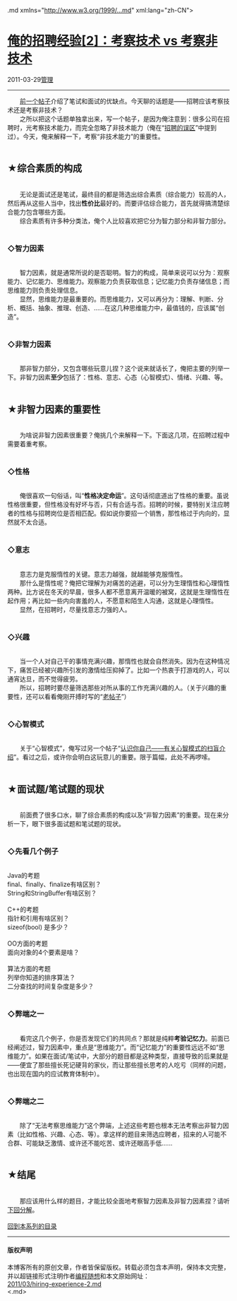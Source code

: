 <!DOCTYPE.md>
.md xmlns="http://www.w3.org/1999/...md" xml:lang="zh-CN">
<head>
<meta http-equiv="Content-Type" content="text.md; charset=utf-8" />
<meta name="generator" content="Python script by program.think@gmail.com" />
<meta name="provider" content="program-think.blogspot.com" />
<link type="text/css" rel="stylesheet" href="../../css/program-think.css" />
<title>俺的招聘经验[2]：考察技术 vs 考察非技术 - 编程随想的博客</title>
</head>
<body>
<div id="main" style="width:100%;">
<h1><a href="../../index.md" title="回到首页">俺的招聘经验[2]：考察技术 vs 考察非技术</a></h1>
<div class="post-info"><span class="date-header">2011-03-29</span><a href="../../tags/E7AEA1E79086.md" class="tag">管理</a> </div>
<hr>
<div class="post">
&#12288;&#12288;<a href="../../2011/03/hiring-experience-1.md">前一个帖子</a>介绍了笔试和面试的优缺点。今天聊的话题是——招聘应该考察技术还是考察非技术？<br />&#12288;&#12288;之所以把这个话题单独拿出来，写一个帖子，是因为俺注意到：很多公司在招聘时，光考察技术能力，而完全忽略了非技术能力（俺在“<a href="../../2009/04/defect-of-hire.md">招聘的误区</a>”中提到过）。今天，俺来解释一下，考察“非技术能力”的重要性。<!--program-think--><br /><br /><h2>★综合素质的构成</h2><br />&#12288;&#12288;无论是面试还是笔试，最终目的都是筛选出综合素质（综合能力）较高的人，然后再从这些人当中，找出<b>性价比</b>最好的。而要评估综合能力，首先就得搞清楚综合能力包含哪些方面。<br />&#12288;&#12288;综合素质有许多种分类法，俺个人比较喜欢把它分为智力部分和非智力部分。<br /><br /><h3>◇智力因素</h3><br />&#12288;&#12288;智力因素，就是通常所说的是否聪明。智力的构成，简单来说可以分为：观察能力、记忆能力、思维能力。观察能力负责获取信息；记忆能力负责存储信息；而思维能力则负责处理信息。<br />&#12288;&#12288;显然，思维能力是最重要的。而思维能力，又可以再分为：理解、判断、分析、概括、抽象、推理、创造、......在这几种思维能力中，最值钱的，应该属“创造”。<br /><br /><h3>◇非智力因素</h3><br />&#12288;&#12288;那非智力部分，又包含哪些玩意儿捏？这个说来就话长了，俺把主要的列举一下。非智力因素<b>至少</b>包括了：性格、意志、心态（心智模式）、情绪、兴趣、等。<br /><br /><h2>★非智力因素的重要性</h2><br />&#12288;&#12288;为啥说非智力因素很重要？俺挑几个来解释一下。下面这几项，在招聘过程中需要着重考察。<br /><br /><h3>◇性格</h3><br />&#12288;&#12288;俺很喜欢一句俗话，叫“<b>性格决定命运</b>”。这句话彻底道出了性格的重要。虽说性格很重要，但性格没有好坏与否，只有合适与否。招聘的时候，要特别关注应聘者的性格与招聘岗位是否相匹配。假如说你要招一个销售，那性格过于内向的，显然就不太合适。<br /><br /><h3>◇意志</h3><br />&#12288;&#12288;意志力是克服惰性的关键。意志力越强，就越能够克服惰性。<br />&#12288;&#12288;那什么是惰性呢？俺把它理解为对痛苦的逃避，可以分为生理惰性和心理惰性两种。比方说在冬天的早晨，很多人都不愿意离开温暖的被窝，这就是生理惰性在起作用；再比如一些内向害羞的人，不愿意和陌生人沟通，这就是心理惰性。<br />&#12288;&#12288;显然，在招聘时，尽量找意志力强的人。<br /><br /><h3>◇兴趣</h3><br />&#12288;&#12288;当一个人对自己干的事情充满兴趣，那惰性也就会自然消失。因为在这种情况下，痛苦已经被兴趣所引发的激情给压抑掉了。比如一个热衷于打游戏的人，可以通宵达旦，而不觉得疲劳。<br />&#12288;&#12288;所以，招聘时要尽量筛选那些对所从事的工作充满兴趣的人。（关于兴趣的重要性，还可以看看俺刚开搏时写的“<a href="../../2009/01/1.md">老帖子</a>”）<br /><br /><h3>◇心智模式</h3><br />&#12288;&#12288;关于“心智模式”，俺写过另一个帖子“<a href="../../2010/02/about-mental-model.md">认识你自己——有关心智模式的扫盲介绍</a>”。看过之后，或许你会明白这玩意儿的重要。限于篇幅，此处不再啰嗦。<br /><br /><h2>★面试题/笔试题的现状</h2><br />&#12288;&#12288;前面费了很多口水，聊了综合素质的构成以及“非智力因素”的重要。现在来分析一下，眼下很多面试题和笔试题的现状。<br /><br /><h3>◇先看几个例子</h3><br />Java的考题<br />final、finally、finalize有啥区别？<br />String和StringBuffer有啥区别？<br /><br />C++的考题<br />指针和引用有啥区别？<br />sizeof(bool) 是多少？<br /><br />OO方面的考题<br />面向对象的4个要素是啥？<br /><br />算法方面的考题<br />列举你知道的排序算法？<br />二分查找的时间复杂度是多少？<br /><br /><h3>◇弊端之一</h3><br />&#12288;&#12288;看完这几个例子，你是否发现它们的共同点？那就是纯粹<b>考验记忆力</b>。前面已经阐述过，智力因素中，重点是“思维能力”。而“记忆能力”的重要性远远不如“思维能力”。如果在面试/笔试中，大部分的题目都是这种类型，直接导致的后果就是——便宜了那些擅长死记硬背的家伙，而让那些擅长思考的人吃亏（同样的问题，也出现在国内的应试教育体制中）。<br /><br /><h3>◇弊端之二</h3><br />&#12288;&#12288;除了“无法考察思维能力”这个弊端，上述这些考题也根本无法考察出非智力因素（比如性格、兴趣、心态、等）。拿这样的题目来筛选应聘者，招来的人可能不合群、可能缺乏激情、或许还不能吃苦、或许还眼高手低......<br /><br /><h2>★结尾</h2><br />&#12288;&#12288;那应该用什么样的题目，才能比较全面地考察智力因素及非智力因素捏？请听<a href="../../2011/05/hiring-experience-3.md">下回分解</a>。<br /><br /><a href="../../2011/03/hiring-experience-0.md#index">回到本系列的目录</a><div class="blogger-post-footer">
</div>
<hr>
<div class="copyright">
<h4>版权声明</h4>
本博客所有的原创文章，作者皆保留版权。转载必须包含本声明，保持本文完整，并以超链接形式注明作者<a href="mailto:program.think@gmail.com">编程随想</a>和本文原始网址：<br>
<a href="2011/03/hiring-experience-2.md">2011/03/hiring-experience-2.md</a>
</div>
</div>
</body>
<.md>
